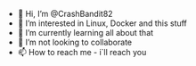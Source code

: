 - 👋 Hi, I’m @CrashBandit82
- 👀 I’m interested in Linux, Docker and this stuff
- 🌱 I’m currently learning all about that
- 💞️ I’m not looking to collaborate
- 📫 How to reach me - i`ll reach you

<!---
CrashBandit82/CrashBandit82 is a ✨ special ✨ repository because its `README.md` (this file) appears on your GitHub profile.
You can click the Preview link to take a look at your changes.
--->
